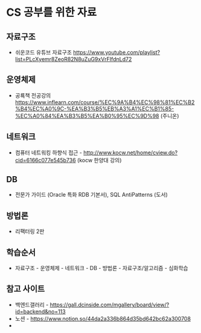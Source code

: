 # CS 공부를 위한 자료 

## 자료구조 
- 쉬운코드 유튜브 자료구조 https://www.youtube.com/playlist?list=PLcXyemr8ZeoR82N8uZuG9xVrFIfdnLd72
## 운영체제 
 - 공룍책 전공강의 https://www.inflearn.com/course/%EC%9A%B4%EC%98%81%EC%B2%B4%EC%A0%9C-%EA%B3%B5%EB%A3%A1%EC%B1%85-%EC%A0%84%EA%B3%B5%EA%B0%95%EC%9D%98 (주니온)
## 네트워크 
- 컴퓨터 네트워킹 하향식 접근 - http://www.kocw.net/home/cview.do?cid=6166c077e545b736 (kocw 한양대 강의)

## DB 
-  전문가 가이드 (Oracle 특화 RDB 기본서), SQL AntiPatterns (도서)

## 방법론 
 - 리팩터링 2판

## 학습순서
- 자료구조 - 운영체제 - 네트워크 - DB - 방법론 - 자료구조/알고리즘 - 심화학습

## 참고 사이트
- 백엔드갤러리 - https://gall.dcinside.com/mgallery/board/view/?id=backend&no=113
- 노션 - https://www.notion.so/44da2a336b864d35bd642bc62a300708
- 

